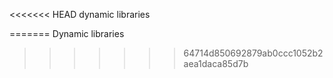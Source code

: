 <<<<<<< HEAD
dynamic libraries

=======
Dynamic libraries
>>>>>>> 64714d850692879ab0ccc1052b2aea1daca85d7b
